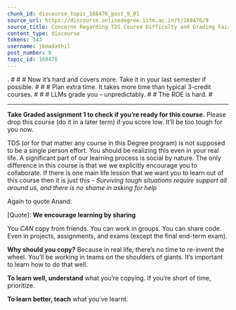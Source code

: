 ```yaml
---
chunk_id: discourse_topic_168476_post_9_01
source_url: https://discourse.onlinedegree.iitm.ac.in/t/168476/9
source_title: Concerns Regarding TDS Course Difficulty and Grading Fairness
content_type: discourse
tokens: 343
username: jkmadathil
post_number: 9
topic_id: 168476
---
```


. # # #
Now it’s hard and covers more. Take it in your last semester if possible. # # #
Plan extra time. It takes more time than typical 3-credit courses. # # #
LLMs grade you – unpredictably. # #
The ROE is hard. #

---

**Take Graded assignment 1 to check if you’re ready for this course.** Please drop this course (do it in a later term) if you score low. It’ll be too tough for you now.

TDS (or for that matter any course in this Degree program) is not supposed to be a single person effort. You should be realizing this even in your real life. A significant part of our learning process is social by nature. The only difference in this course is that we we explicitly encourage you to collaborate. If there is one main life lesson that we want you to learn out of this course then it is just this - *Surviving tough situations require support all around us, and there is no shame in asking for help*

Again to quote Anand:

[Quote]: 
**We encourage learning by sharing**

You *CAN* copy from friends. You can work in groups. You can share code. Even in projects, assignments, and exams (except the final end-term exam).

**Why should you copy?** Because in real life, there’s no time to re-invent the wheel. You’ll be working in teams on the shoulders of giants. It’s important to learn how to do that well.

**To learn well, understand** what you’re copying. If you’re short of time, prioritize.

**To learn better, teach** what you’ve learnt.

